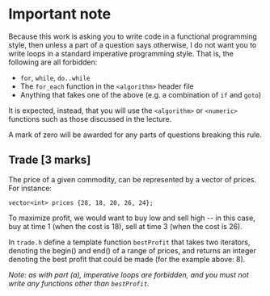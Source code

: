 # Important note

Because this work is asking you to write code in a functional programming style, then unless a part of a question says otherwise, I do not want you to write loops in a standard imperative programming style.  That is, the following are all forbidden:

- `for`, `while`, `do..while`
- The `for_each` function in the `<algorithm>` header file
- Anything that fakes one of the above (e.g. a combination of `if` and `goto`)

It is expected, instead, that you will use the `<algorithm>` or `<numeric>` functions such as those discussed in the lecture.

A mark of zero will be awarded for any parts of questions breaking this rule.

## Trade [3 marks]

The price of a given commodity, can be represented by a vector of prices.  For instance:

`vector<int> prices {28, 18, 20, 26, 24};`  

To maximize profit, we would want to buy low and sell high -- in this case, buy at time 1 (when the cost is 18), sell at time 3 (when the cost is 26).

In `trade.h` define a template function `bestProfit` that takes two iterators, denoting the begin() and end() of a range of prices, and returns an integer denoting the best profit that could be made (for the example above: 8).

*Note: as with part (a), imperative loops are forbidden, and you must not write any functions other than `bestProfit`.*
